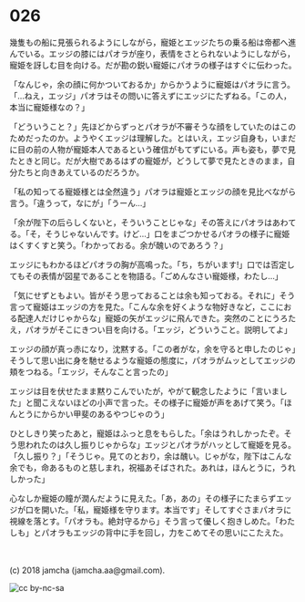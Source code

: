 

# 026

幾隻もの船に見張られるようにしながら，寵姫とエッジたちの乗る船は帝都へ進んでいる。エッジの膝にはパオラが座り，表情をさとられないようにしながら，寵姫を訝しむ目を向ける。だが勘の鋭い寵姫にパオラの様子はすぐに伝わった。  

「なんじゃ，余の顔に何かついておるか」からかうように寵姫はパオラに言う。「…ねえ，エッジ」パオラはその問いに答えずにエッジにたずねる。「この人，本当に寵姫様なの？」  

「どういうこと？」先ほどからずっとパオラが不審そうな顔をしていたのはこのためだったのか。ようやくエッジは理解した。とはいえ，エッジ自身も，いまだに目の前の人物が寵姫本人であるという確信がもてずにいる。声も姿も，夢で見たときと同じ。だが大樹であるはずの寵姫が，どうして夢で見たときのまま，自分たちと向きあえているのだろうか。  

「私の知ってる寵姫様とは全然違う」パオラは寵姫とエッジの顔を見比べながら言う。「違うって，なにが」「うーん…」  

「余が陛下の后らしくないと，そういうことじゃな」その答えにパオラはあわてる。「そ，そうじゃないんです。けど…」口をまごつかせるパオラの様子に寵姫はくすくすと笑う。「わかっておる。余が醜いのであろう？」  

エッジにもわかるほどパオラの胸が高鳴った。「ち，ちがいます!」口では否定してもその表情が図星であることを物語る。「ごめんなさい寵姫様，わたし…」  

「気にせずともよい。皆がそう思っておることは余も知っておる。それに」そう言って寵姫はエッジの方を見た。「こんな余を好くような物好きなど，ここにおる配達人だけじゃからな」寵姫の矢がエッジに飛んできた。突然のことにうろたえ，パオラがそこにきつい目を向ける。「エッジ，どういうこと。説明してよ」  

エッジの顔が真っ赤になり，沈黙する。「この者がな，余を守ると申したのじゃ」そうして思い出に身を馳せるような寵姫の態度に，パオラがムッとしてエッジの頬をつねる。「エッジ，そんなこと言ったの」  

エッジは目を伏せたまま黙りこんでいたが，やがて観念したように「言いました」と聞こえないほどの小声で言った。その様子に寵姫が声をあげて笑う。「ほんとうにからかい甲斐のあるやつじゃのう」  

ひとしきり笑ったあと，寵姫はふっと息をもらした。「余はうれしかったぞ。そう思われたのは久し振りじゃからな」エッジとパオラがハッとして寵姫を見る。「久し振り？」「そうじゃ。見てのとおり，余は醜い。じゃがな，陛下はこんな余でも，命あるものと慈しまれ，祝福あそばされた。あれは，ほんとうに，うれしかった」  

心なしか寵姫の瞳が潤んだように見えた。「あ，あの」その様子にたまらずエッジが口を開いた。「私，寵姫様を守ります。本当です」そしてすぐさまパオラに視線を落とす。「パオラも。絶対守るから」そう言って優しく抱きしめた。「わたしも」とパオラもエッジの背中に手を回し，力をこめてその思いにこたえた。  

<br>  
<br>  
(c) 2018 jamcha (jamcha.aa@gmail.com).  

![cc by-nc-sa](https://i.creativecommons.org/l/by-nc-sa/4.0/88x31.png)  

